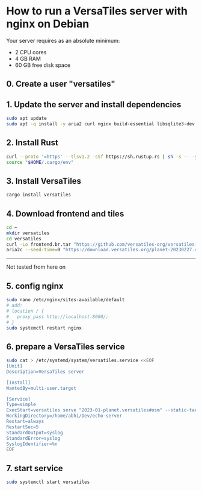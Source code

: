 # How to run a VersaTiles server with nginx on Debian

Your server requires as an absolute minimum:
- 2 CPU cores
- 4 GB RAM
- 60 GB free disk space

## 0. Create a user "versatiles"

## 1. Update the server and install dependencies
```bash
sudo apt update
sudo apt -q install -y aria2 curl nginx build-essential libsqlite3-dev pkg-config openssl libssl-dev # git wget unzip tmux htop sysstat brotli cmake ifstat gnupg2 ca-certificates lsb-release
```

## 2. Install Rust
```bash
curl --proto '=https' --tlsv1.2 -sSf https://sh.rustup.rs | sh -s -- -y
source "$HOME/.cargo/env"
```

## 3. Install VersaTiles
```bash
cargo install versatiles
```

## 4. Download frontend and tiles
```bash
cd ~
mkdir versatiles
cd versatiles
curl -Lo frontend.br.tar "https://github.com/versatiles-org/versatiles-frontend/releases/latest/download/frontend.br.tar"
aria2c --seed-time=0 "https://download.versatiles.org/planet-20230227.versatiles.torrent"
```

---

Not tested from here on

## 5. config nginx
```bash
sudo nano /etc/nginx/sites-available/default
# add:
# location / {
#   proxy_pass http://localhost:8080/;
# }
sudo systemctl restart nginx
```

## 6. prepare a VersaTiles service
```bash
sudo cat > /etc/systemd/system/versatiles.service <<EOF
[Unit]
Description=VersaTiles server

[Install]
WantedBy=multi-user.target

[Service]
Type=simple
ExecStart=versatiles serve "2023-01-planet.versatiles#osm" --static-tar frontend.br.tar -p 8080 -i 0.0.0.0
WorkingDirectory=/home/abhi/Dev/echo-server
Restart=always
RestartSec=5
StandardOutput=syslog
StandardError=syslog
SyslogIdentifier=%n
EOF
```

## 7. start service
```bash
sudo systemctl start versatiles
```

